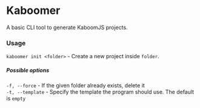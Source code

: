 # Kaboomer

A basic CLI tool to generate KaboomJS projects.

### Usage

`kaboomer init <folder>` - Create a new project inside `folder`.

##### Possible options

`-f, --force` - If the given folder already exists, delete it  
`-t, --template` - Specify the template the program should use. The default is `empty`